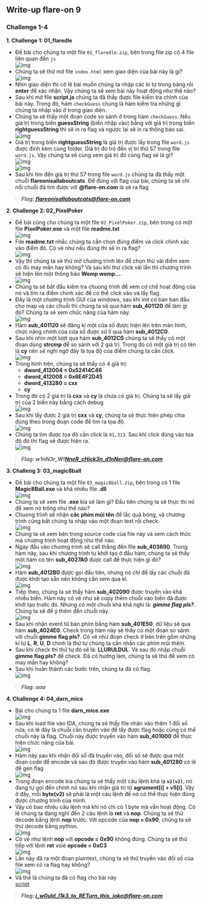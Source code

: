 ## Write-up flare-on 9
### Challenge 1-4
**1. Challenge 1: 01_flaredle**  
* Đề bài cho chúng ta một file `01_flaredle.zip`, bên trong file zip có 4 file liên quan đến `js`  
![img](img/chall1_1.png)  
* Chúng ta sẽ thử mở file `index.html` xem giao diện của bài này là gì?  
![img](img/chall1_2.png)  
* Nhìn giao diện thì có lẽ bài muốn chúng ta nhập các kí tự trong bảng rồi **enter** để xác nhận. Vậy chúng ta sẽ xem bài này hoạt động như thế nào?  
* Sau khi mở file **script.js** chúng ta đã thấy được file kiểm tra chính của bài này. Trong đó, hàm `checkGuess` chúng là hàm kiểm tra những gì chúng ta nhập vào ở trong giao diện.  
* Chúng ta sẽ thấy một đoạn code so sánh ở trong hàm `checkGuess`. Nếu giá trị trong biến **guessString** (biến nhập vào) bằng với giá trị trong biến **rightguessString** thì sẽ in ra flag và ngược lại sẽ in ra thông báo sai.  
![img](img/chall1_3.png)  
* Giá trị trong biến **rightguessString** là giá trị được lấy trong file `word.js` được đính kèm cùng folder. Giá trị đó trỏ đến vị trí thứ 57 trong file `word.js`. Vậy chúng ta sẽ cùng xem giá trị đó cùng flag sẽ là gì?  
![img](img/chall1_4.png)  
![img](img/chall1_5.png)   
* Sau khi tìm đến giá trị thứ 57 trong file `word.js` chúng ta đã thấy một chuỗi **flareonisallaboutcats**. Để đúng với flag của bài, chúng ta sẽ chỉ nối chuỗi đã tìm được với **@flare-on.com** là sẽ ra flag
>***Flag: flareonisallaboutcats@flare-on.com***  

**2. Challenge 2: 02_PixelPoker**  
* Đề bài cũng cho chúng ta một file `02_PixelPoker.zip`, bên trong có một file **PixelPoker.exe** và một file **readme.txt**  
![img](img/chall2_1.png)  
* File **readme.txt** nhắc chúng ta cần chọn đúng điểm và click chính xác vào điểm đó. Có vẻ như nếu đúng thì sẽ in ra flag?  
![img](img/chall2_2.png)
* Vậy thì chúng ta sẽ thử mở chương trình lên để chọn thử vài điểm xem có đủ may mắn hay không? Và sau khi thử click vài lần thì chương trình sẽ hiện lên một thông báo **Womp womp...**.  
![img](img/chall2_3.png)  
* Chúng ta sẽ bắt đầu kiêm tra chuong trình để xem cơ chế hoạt động của nó và tìm ra điểm chính xác để có thể click vào và lấy flag.  
* Đây là một chương trình GUI của windows, sau khi init cơ bản ban đầu cho map và các chuỗi thì chúng ta sẽ qua hàm **sub_401120** để làm gì đó? Chúng ta sẽ xem chức năng của hàm này.  
![img](img/chall2_4.png)  
* Hàm **sub_401120** sẽ đăng kí một cửa số được hiện lên trên màn hình, chức năng chính của cửa số được xử lí qua hàm **sub_4012C0**.
* Sau khi nhìn một lượt qua hàm **sub_4012C0** chúng ta sẽ thấy có một đoạn dùng **strcmp** để so sánh với 2 giá trị. Trong đó có một giá trị có tên là **cy** nên sẽ nghi ngờ đây là tọa độ của điểm chúng ta cần click.  
![img](img/chall2_5.png)  
* Trong hình trên, chúng ta sẽ thấy có 4 giá trị: 
  * **dword_412004 = 0x52414C46**  
  * **dword_412008 = 0x6E4F2D45**
  * **dword_413280 = cxx**
  * **cy**
* Trong đó có 2 giá trị là **cxx** và **cy** là chưa có giá trị. Chúng ta sẽ lấy giá trị của 2 biến này bằng cách debug  
![img](img/chall2_6.png)  
* Sau khi lấy được 2 giá trị **cxx** và **cy**, chúng ta sẽ thực hiện phép chia đúng theo trong đoạn code để tìm ra tọa độ.  
![img](img/chall2_7.png)
* Chúng ta tìm được tọa độ cần click là `91,313`. Sau khi click đúng vào tọa độ đó thì flag sẽ được hiện ra.  
![img](img/chall2_8.png)  
>***Flag: w1nN3r_W!NneR_cHick3n_d1nNer@flare-on.com***  

**3. Challeng 3: 03_magic8ball**
* Đề bài cho chúng ta một file `03_magic8ball.zip`, bên trong có 1 file **Magic8Ball.exe** và khá nhiều file **.dll**  
![img](img/chall3_1.png)  
* Chúng ta sẽ xem file **.exe** kia sẽ làm gì? Đầu tiên chúng ta sẽ thực thi nó để xem nó trông như thế nào?  
* Chuong trình sẽ nhận **các phím mũi tên** để lắc quả bóng, và chương trình cũng bắt chúng ta nhập vào một đoạn text rồi check.  
![img](img/chall3_2.png)  
* Chúng ta sẽ xem bên trong source code của file này và xem cách thức mà chương trình hoạt động như thế nào.
* Ngay đầu vào chương trình sẽ call thằng đến file **sub_403690**. Trong hàm này, sau khi chương trình tự khởi tạo ở đầu hàm, chúng ta sẽ thấy một hàm có tên **sub_4027A0** được call để thực hiện gì đó?  
![img](img/chall3_3.png)  
* Hàm **sub_4012B0** được gọi đầu tiên, nhưng nó chỉ để lấy các chuỗi đã được khởi tạo sẵn nên không cần xem qua kĩ.  
![img](img/chall3_4.png)  
* Tiếp theo, chúng ta sẽ thấy hàm **sub_402090** được truyền vào khá nhiều biến. Hàm này có vẻ như sẽ copy thêm chuỗi vào biến đã được khởi tạo trước đó. Nhưng có một chuỗi khá khả nghi là: ***gimme flag pls?***. Chúng ta sẽ để ý thêm đến chuỗi này.  
![img](img/chall3_5.png)  
* Sau khi nhận event từ bàn phím bằng hàm **sub_401E50**, dữ liệu sẽ qua hàm **sub_4024E0**. Check trong hàm này sẽ thấy có một đoạn so sánh với chuỗi **gimme flag pls?**. Có vẻ như đoạn check ở bên trên gồm những kí tự **L**, **R**, **U**, **D** chính là thứ tự chúng ta cần nhấn các phím mũi thêm.
* Sau khi check thì thứ tự đó sẽ là: **LLURULDUL**. Và sau đó nhập chuỗi **gimme flag pls?** để check. Đã có hướng làm, chúng ta sẽ thử để xem có may mắn hay không?  
* Sau khi hoàn thành các bước trên, chúng ta đã có flag.  
![img](img/chall3_6.png)  
>***Flag: aaa***  

**4. Challenge 4: 04_darn_mice**  
* Bài cho chúng ta 1 file **darn_mice.exe**  
![img](img/chall4_1.png)  
* Sau khi load file vào IDA, chúng ta sẽ thấy file nhận vào thêm 1 đối số nữa, có lẽ đây là chuỗi cần truyền vào để lấy được flag hoặc cũng có thể chuỗi này là flag. Chuỗi này được truyền vào hàm **sub_401000** để thực hiện chức năng của bài.  
![img](img/chall4_2.png)  
* Hàm này sau khi nhận đối số đã truyền vào, đối số sẽ được qua một đoạn code để encode và sau đó được truyền vào hàm **sub_401280** có lẽ để gen flag  
![img](img/chall4_3.png)  
* Trong đoạn encode kia chúng ta sẽ thấy một câu lệnh khá lạ **`v2(v2)`**, nó đang tự gọi đến chính nó sau khi nhận giá trị từ **agrument[i] + v5[i]**. Vậy ở đây, mỗi **byte(v2)** sẽ phải là một câu lệnh để nó có thể thực hiện đúng được chương trình của mình.  
* Vậy có bao nhiêu câu lệnh mà khi nó chỉ có 1 byte mà vẫn hoạt động. Có lẽ chúng ta đang nghĩ đến 2 câu lệnh là **ret** và **nop**. Chúng ta sẽ thử decode bằng lệnh **nop** trước. Với opcode của **nop = 0x90**, chúng ta sẽ thử decode bằng python.  
![img](img/chall4_4.png)  
* Có vẻ như lệnh **nop** với **opcode = 0x90** không đúng. Chúng ta sẽ thử tiếp với lệnh **ret** voié **opcode = 0xC3**  
![img](img/chall4_5.png)  
* Lần này đã ra một đoạn plaintext, chúng ta sẽ thử truyền vào đối số của file xem có ra flag hay không?  
![img](img/chall4_6.png)  
* Và thế là chúng ta đã có flag cho bài này  
[script](script_solve/chall4.py)  
>***Flag: i_w0uld_l1k3_to_RETurn_this_joke@flare-on.com***  